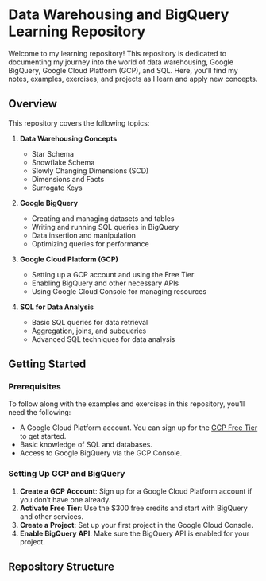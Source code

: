 # Data Warehousing and BigQuery Learning Repository

Welcome to my learning repository! This repository is dedicated to documenting my journey into the world of data warehousing, Google BigQuery, Google Cloud Platform (GCP), and SQL. Here, you'll find my notes, examples, exercises, and projects as I learn and apply new concepts.

## Overview

This repository covers the following topics:

1. **Data Warehousing Concepts**
   - Star Schema
   - Snowflake Schema
   - Slowly Changing Dimensions (SCD)
   - Dimensions and Facts
   - Surrogate Keys

2. **Google BigQuery**
   - Creating and managing datasets and tables
   - Writing and running SQL queries in BigQuery
   - Data insertion and manipulation
   - Optimizing queries for performance

3. **Google Cloud Platform (GCP)**
   - Setting up a GCP account and using the Free Tier
   - Enabling BigQuery and other necessary APIs
   - Using Google Cloud Console for managing resources

4. **SQL for Data Analysis**
   - Basic SQL queries for data retrieval
   - Aggregation, joins, and subqueries
   - Advanced SQL techniques for data analysis

## Getting Started

### Prerequisites

To follow along with the examples and exercises in this repository, you'll need the following:

- A Google Cloud Platform account. You can sign up for the [GCP Free Tier](https://cloud.google.com/free) to get started.
- Basic knowledge of SQL and databases.
- Access to Google BigQuery via the GCP Console.

### Setting Up GCP and BigQuery

1. **Create a GCP Account**: Sign up for a Google Cloud Platform account if you don’t have one already.
2. **Activate Free Tier**: Use the $300 free credits and start with BigQuery and other services.
3. **Create a Project**: Set up your first project in the Google Cloud Console.
4. **Enable BigQuery API**: Make sure the BigQuery API is enabled for your project.

## Repository Structure

